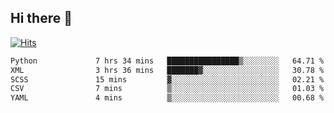 ## Hi there 👋

<!--
**alihaqberdi/alihaqberdi** is a ✨ _special_ ✨ repository because its `README.md` (this file) appears on your GitHub profile.

Here are some ideas to get you started:

- 🔭 I’m currently working on ...
- 🌱 I’m currently learning ...
- 👯 I’m looking to collaborate on ...
- 🤔 I’m looking for help with ...
- 💬 Ask me about ...
- 📫 How to reach me: ...
- 😄 Pronouns: ...
- ⚡ Fun fact: ...
-->

[![Hits](https://hits.sh/github.com/alihaqberdi.svg)](https://hits.sh/github.com/alihaqberdi/)

<!--START_SECTION:waka-->

```txt
Python             7 hrs 34 mins   ████████████████▒░░░░░░░░   64.71 %
XML                3 hrs 36 mins   ███████▓░░░░░░░░░░░░░░░░░   30.78 %
SCSS               15 mins         ▓░░░░░░░░░░░░░░░░░░░░░░░░   02.21 %
CSV                7 mins          ▒░░░░░░░░░░░░░░░░░░░░░░░░   01.03 %
YAML               4 mins          ▒░░░░░░░░░░░░░░░░░░░░░░░░   00.68 %
```

<!--END_SECTION:waka-->
